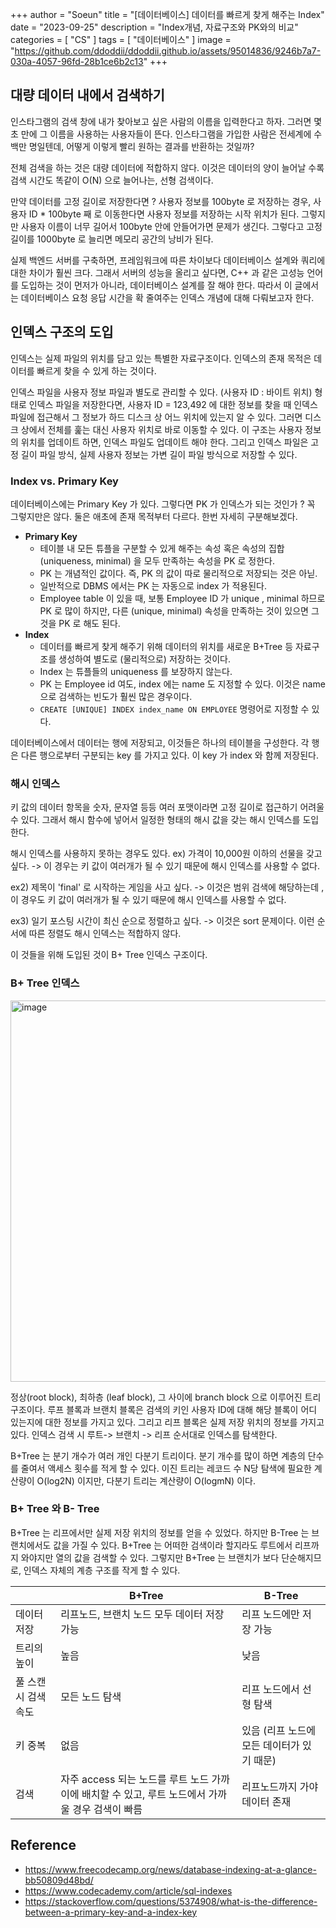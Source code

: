 +++
author = "Soeun"
title = "[데이터베이스] 데이터를 빠르게 찾게 해주는 Index"
date = "2023-09-25"
description = "Index개념, 자료구조와 PK와의 비교"
categories = [
    "CS"
]
tags = [
    "데이터베이스"
]
image = "https://github.com/ddoddii/ddoddii.github.io/assets/95014836/9246b7a7-030a-4057-96fd-28b1ce6b2c13"
+++

## 대량 데이터 내에서 검색하기 

인스타그램의 검색 창에 내가 찾아보고 싶은 사람의 이름을 입력한다고 하자. 그러면 몇 초 만에 그 이름을 사용하는 사용자들이 뜬다. 인스타그램을 가입한 사람은 전세계에 수백만 명일텐데, 어떻게 이렇게 빨리 원하는 결과를 반환하는 것일까?

전체 검색을 하는 것은 대량 데이터에 적합하지 않다. 이것은 데이터의 양이 늘어날 수록 검색 시간도 똑같이 O(N) 으로 늘어나는, 선형 검색이다. 

만약 데이터를 고정 길이로 저장한다면 ? 사용자 정보를 100byte 로 저장하는 경우, 사용자 ID * 100byte 째 로 이동한다면 사용자 정보를 저장하는 시작 위치가 된다. 그렇지만 사용자 이름이 너무 길어서 100byte 안에 안들어가면 문제가 생긴다. 그렇다고 고정 길이를 1000byte 로 늘리면 메모리 공간의 낭비가 된다.

실제 백엔드 서버를 구축하면, 프레임워크에 따른 차이보다 데이터베이스 설계와 쿼리에 대한 차이가 훨씬 크다. 그래서 서버의 성능을 올리고 싶다면, C++ 과 같은 고성능 언어를 도입하는 것이 먼저가 아니라, 데이터베이스 설계를 잘 해야 한다. 따라서  이 글에서는 데이터베이스 요청 응답 시간을 확 줄여주는 인덱스 개념에 대해 다뤄보고자 한다. 

## 인덱스 구조의 도입

인덱스는 실제 파일의 위치를 담고 있는 특별한 자료구조이다. 인덱스의 존재 목적은 데이터를 빠르게 찾을 수 있게 하는 것이다. 

인덱스 파일을 사용자 정보 파일과 별도로 관리할 수 있다. (사용자 ID : 바이트 위치) 형태로 인덱스 파일을 저장한다면, 사용자 ID = 123,492 에 대한 정보를 찾을 때 인덱스 파일에 접근해서 그 정보가 하드 디스크 상 어느 위치에 있는지 알 수 있다. 그러면 디스크 상에서 전체를 훑는 대신 사용자 위치로 바로 이동할 수 있다. 이 구조는 사용자 정보의 위치를 업데이트 하면, 인덱스 파일도 업데이트 해야 한다. 그리고 인덱스 파일은 고정 길이 파일 방식, 실제 사용자 정보는 가변 길이 파일 방식으로 저장할 수 있다.

### Index vs. Primary Key

데이터베이스에는 Primary Key 가 있다. 그렇다면 PK 가 인덱스가 되는 것인가 ? 꼭 그렇지만은 않다. 둘은 애초에 존재 목적부터 다르다. 한번 자세히 구분해보겠다. 

- **Primary Key**
	- 테이블 내 모든 튜플을 구분할 수 있게 해주는 속성 혹은 속성의 집합 (uniqueness, minimal) 을 모두 만족하는 속성을 PK 로 정한다. 
	- PK 는 개념적인 값이다. 즉, PK 의 값이 따로 물리적으로 저장되는 것은 아닏. 
	- 일반적으로 DBMS 에서는 PK 는 자동으로 index 가 적용된다.
	- Employee table 이 있을 때, 보통 Employee ID 가 unique , minimal 하므로 PK 로 많이 하지만, 다른 (unique, minimal) 속성을 만족하는 것이 있으면 그것을 PK 로 해도 된다. 
- **Index**
	- 데이터를 빠르게 찾게 해주기 위해 데이터의 위치를 새로운 B+Tree 등 자료구조를 생성하여 별도로 (물리적으로) 저장하는 것이다.  
	- Index 는 튜플들의 uniqueness 를 보장하지 않는다. 
	- PK 는 Employee id 여도, index 에는 name 도 지정할 수 있다. 이것은 name 으로 검색하는 빈도가 훨씬 많은 경우이다. 
	- `CREATE [UNIQUE] INDEX index_name ON EMPLOYEE` 명령어로 지정할 수 있다. 

데이터베이스에서 데이터는 행에 저장되고, 이것들은 하나의 테이블을 구성한다. 각 행은 다른 행으로부터 구분되는 key 를 가지고 있다. 이 key 가 index 와 함께 저장된다. 

### 해시 인덱스 
키 값의 데이터 항목을 숫자, 문자열 등등 여러 포맷이라면 고정 길이로 접근하기 어려울 수 있다. 그래서 해시 함수에 넣어서 일정한 형태의 해시 값을 갖는 해시 인덱스를 도입한다. 

해시 인덱스를 사용하지 못하는 경우도 있다.
ex) 가격이 10,000원 이하의 선물을 갖고 싶다. 
-> 이 경우는 키 값이 여러개가 될 수 있기 때문에 해시 인덱스를 사용할 수 없다.


ex2) 제목이 'final' 로 시작하는 게임을 사고 싶다.
-> 이것은 범위 검색에 해당하는데 , 이 경우도 키 값이 여러개가 될 수 있기 때문에 해시 인덱스를 사용할 수 없다.

ex3) 일기 포스팅 시간이 최신 순으로 정렬하고 싶다.
-> 이것은 sort 문제이다. 이런 순서에 따른 정렬도 해시 인덱스는 적합하지 않다. 

이 것들을 위해 도입된 것이 B+ Tree 인덱스 구조이다. 

### B+ Tree 인덱스

<img width="610" alt="image" src="https://github.com/ddoddii/ddoddii.github.io/assets/95014836/7001b4db-37bd-4c34-80cc-bf98c2b46f96">


정상(root block), 최하층 (leaf block), 그 사이에 branch block 으로 이루어진 트리구조이다. 루프 블록과 브랜치 블록은 검색의 키인 사용자 ID에 대해 해당 블록이 어디 있는지에 대한 정보를 가지고 있다. 그리고 리프 블록은 실제 저장 위치의 정보를 가지고 있다. 인덱스 검색 시 루트-> 브랜치 -> 리프 순서대로 인덱스를 탐색한다. 

B+Tree 는 분기 개수가 여러 개인 다분기 트리이다. 분기 개수를 많이 하면 계층의 단수를 줄여서 액세스 횟수를 적게 할 수 있다. 이진 트리는 레코드 수 N당 탐색에 필요한 계산량이 O(log2N) 이지만, 다분기 트리는 계산량이 O(logmN) 이다. 

### B+ Tree 와 B- Tree

B+Tree 는 리프에서만 실제 저장 위치의 정보를 얻을 수 있었다. 하지만 B-Tree 는 브랜치에서도 값을 가질 수 있다.  B+Tree 는 어떠한 검색이라 할지라도 루트에서 리프까지 와야지만 열의 값을 검색할 수 있다. 그렇지만 B+Tree 는 브랜치가 보다 단순해지므로, 인덱스 자체의 계층 구조를 작게 할 수 있다. 

| |B+Tree|B-Tree|
|---|---|---|
|데이터 저장|리프노드, 브랜치 노드 모두 데이터 저장 가능|리프 노드에만 저장 가능|
|트리의 높이|높음|낮음|
|풀 스캔시 검색 속도|모든 노드 탐색|리프 노드에서 선형 탐색|
|키 중복|없음|있음 (리프 노드에 모든 데이터가 있기 때문)|
|검색|자주 access 되는 노드를 루트 노드 가까이에 배치할 수 있고, 루트 노드에서 가까울 경우 검색이 빠름|리프노드까지 가야 데이터 존재|



## Reference
- https://www.freecodecamp.org/news/database-indexing-at-a-glance-bb50809d48bd/
- https://www.codecademy.com/article/sql-indexes
- https://stackoverflow.com/questions/5374908/what-is-the-difference-between-a-primary-key-and-a-index-key